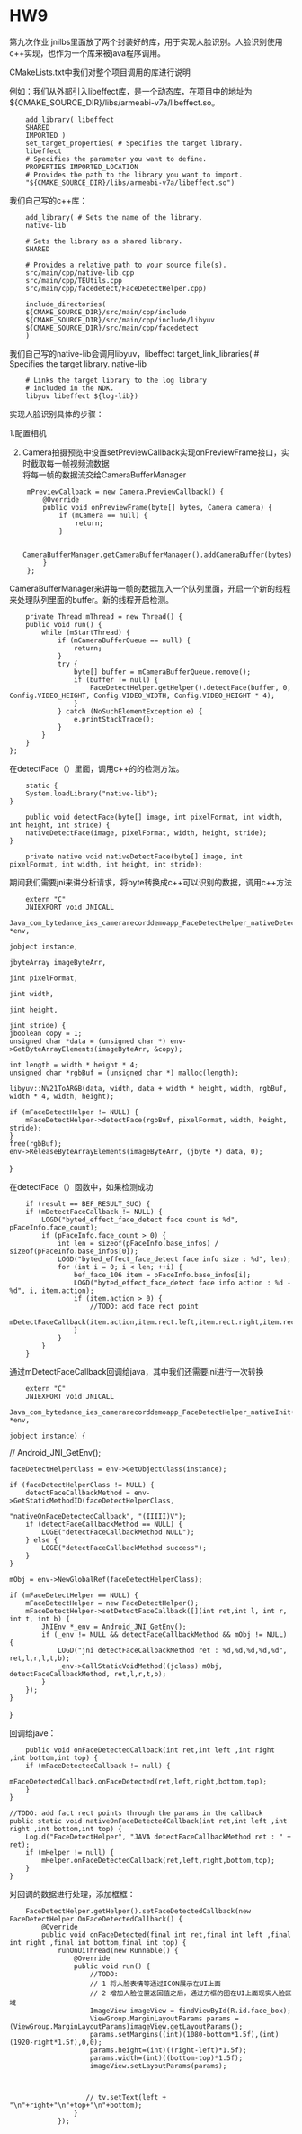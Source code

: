 # HW9
第九次作业
jnilbs里面放了两个封装好的库，用于实现人脸识别。人脸识别使用c++实现，也作为一个库来被java程序调用。  

CMakeLists.txt中我们对整个项目调用的库进行说明  

例如：我们从外部引入libeffect库，是一个动态库，在项目中的地址为${CMAKE_SOURCE_DIR}/libs/armeabi-v7a/libeffect.so。  

        add_library( libeffect
        SHARED
        IMPORTED )
        set_target_properties( # Specifies the target library.
        libeffect
        # Specifies the parameter you want to define.
        PROPERTIES IMPORTED_LOCATION
        # Provides the path to the library you want to import.
        "${CMAKE_SOURCE_DIR}/libs/armeabi-v7a/libeffect.so")
        
我们自己写的c++库：  

        add_library( # Sets the name of the library.
        native-lib

        # Sets the library as a shared library.
        SHARED

        # Provides a relative path to your source file(s).
        src/main/cpp/native-lib.cpp
        src/main/cpp/TEUtils.cpp
        src/main/cpp/facedetect/FaceDetectHelper.cpp)

        include_directories(
        ${CMAKE_SOURCE_DIR}/src/main/cpp/include
        ${CMAKE_SOURCE_DIR}/src/main/cpp/include/libyuv
        ${CMAKE_SOURCE_DIR}/src/main/cpp/facedetect
        )  

我们自己写的native-lib会调用libyuv，libeffect
        target_link_libraries( # Specifies the target library.
         native-lib

        # Links the target library to the log library
        # included in the NDK.
        libyuv libeffect ${log-lib})

实现人脸识别具体的步骤：  

1.配置相机  

2. Camera拍摄预览中设置setPreviewCallback实现onPreviewFrame接口，实时截取每一帧视频流数据  
将每一帧的数据流交给CameraBufferManager  

        mPreviewCallback = new Camera.PreviewCallback() {
            @Override
            public void onPreviewFrame(byte[] bytes, Camera camera) {
                if (mCamera == null) {
                    return;
                }
               
                CameraBufferManager.getCameraBufferManager().addCameraBuffer(bytes);
            }
        };
        
CameraBufferManager来讲每一帧的数据加入一个队列里面，开启一个新的线程来处理队列里面的buffer。新的线程开启检测。   

        private Thread mThread = new Thread() {
        public void run() {
            while (mStartThread) {
                if (mCameraBufferQueue == null) {
                    return;
                }
                try {
                    byte[] buffer = mCameraBufferQueue.remove();
                    if (buffer != null) {
                        FaceDetectHelper.getHelper().detectFace(buffer, 0, Config.VIDEO_HEIGHT, Config.VIDEO_WIDTH, Config.VIDEO_HEIGHT * 4);
                    }
                } catch (NoSuchElementException e) {
                    e.printStackTrace();
                }
            }
        }
    };

 在detectFace（）里面，调用c++的的检测方法。
 
        static {
        System.loadLibrary("native-lib");
    }
    
        public void detectFace(byte[] image, int pixelFormat, int width, int height, int stride) {
        nativeDetectFace(image, pixelFormat, width, height, stride);
    }
        
        private native void nativeDetectFace(byte[] image, int pixelFormat, int width, int height, int stride);        
        
期间我们需要jni来讲分析请求，将byte转换成c++可以识别的数据，调用c++方法  

        extern "C"
        JNIEXPORT void JNICALL
        Java_com_bytedance_ies_camerarecorddemoapp_FaceDetectHelper_nativeDetectFace(JNIEnv *env,
                                                                             jobject instance,
                                                                             jbyteArray imageByteArr,
                                                                             jint pixelFormat,
                                                                             jint width,
                                                                             jint height,
                                                                             jint stride) {
    jboolean copy = 1;
    unsigned char *data = (unsigned char *) env->GetByteArrayElements(imageByteArr, &copy);

    int length = width * height * 4;
    unsigned char *rgbBuf = (unsigned char *) malloc(length);

    libyuv::NV21ToARGB(data, width, data + width * height, width, rgbBuf, width * 4, width, height);

    if (mFaceDetectHelper != NULL) {
        mFaceDetectHelper->detectFace(rgbBuf, pixelFormat, width, height, stride);
    }
    free(rgbBuf);
    env->ReleaseByteArrayElements(imageByteArr, (jbyte *) data, 0);

}

在detectFace（）函数中，如果检测成功  

        if (result == BEF_RESULT_SUC) {
        if (mDetectFaceCallback != NULL) {
            LOGD("byted_effect_face_detect face count is %d", pFaceInfo.face_count);
            if (pFaceInfo.face_count > 0) {
                int len = sizeof(pFaceInfo.base_infos) / sizeof(pFaceInfo.base_infos[0]);
                LOGD("byted_effect_face_detect face info size : %d", len);
                for (int i = 0; i < len; ++i) {
                    bef_face_106 item = pFaceInfo.base_infos[i];
                    LOGD("byted_effect_face_detect face info action : %d - %d", i, item.action);
                    if (item.action > 0) {
                        //TODO: add face rect point
                        mDetectFaceCallback(item.action,item.rect.left,item.rect.right,item.rect.bottom,item.rect.top);
                    }
                }
            }
        }
        
通过mDetectFaceCallback回调给java，其中我们还需要jni进行一次转换  

        extern "C"
        JNIEXPORT void JNICALL
        Java_com_bytedance_ies_camerarecorddemoapp_FaceDetectHelper_nativeInit(JNIEnv *env,
                                                                       jobject instance) {
//    Android_JNI_GetEnv();

    faceDetectHelperClass = env->GetObjectClass(instance);

    if (faceDetectHelperClass != NULL) {
        detectFaceCallbackMethod = env->GetStaticMethodID(faceDetectHelperClass,
                                                          "nativeOnFaceDetectedCallback", "(IIIII)V");
        if (detectFaceCallbackMethod == NULL) {
            LOGE("detectFaceCallbackMethod NULL");
        } else {
            LOGE("detectFaceCallbackMethod success");
        }
    }

    mObj = env->NewGlobalRef(faceDetectHelperClass);

    if (mFaceDetectHelper == NULL) {
        mFaceDetectHelper = new FaceDetectHelper();
        mFaceDetectHelper->setDetectFaceCallback([](int ret,int l, int r, int t, int b) {
            JNIEnv *_env = Android_JNI_GetEnv();
            if (_env != NULL && detectFaceCallbackMethod && mObj != NULL) {
                LOGD("jni detectFaceCallbackMethod ret : %d,%d,%d,%d,%d", ret,l,r,l,t,b);
                _env->CallStaticVoidMethod((jclass) mObj, detectFaceCallbackMethod, ret,l,r,t,b);
            }
        });
    }

}
    

回调给jave：  

        public void onFaceDetectedCallback(int ret,int left ,int right ,int bottom,int top) {
        if (mFaceDetectedCallback != null) {
            mFaceDetectedCallback.onFaceDetected(ret,left,right,bottom,top);
        }
    }

    //TODO: add fact rect points through the params in the callback
    public static void nativeOnFaceDetectedCallback(int ret,int left ,int right ,int bottom,int top) {
        Log.d("FaceDetectHelper", "JAVA detectFaceCallbackMethod ret : " + ret);
        if (mHelper != null) {
            mHelper.onFaceDetectedCallback(ret,left,right,bottom,top);
        }
    }
   
   
 对回调的数据进行处理，添加框框：   
 
        FaceDetectHelper.getHelper().setFaceDetectedCallback(new FaceDetectHelper.OnFaceDetectedCallback() {
            @Override
            public void onFaceDetected(final int ret,final int left ,final int right ,final int bottom,final int top) {
                runOnUiThread(new Runnable() {
                    @Override
                    public void run() {
                        //TODO:
                        // 1 将人脸表情等通过ICON展示在UI上面
                        // 2 增加人脸位置返回值之后，通过方框的图在UI上面现实人脸区域
                        ImageView imageView = findViewById(R.id.face_box);
                        ViewGroup.MarginLayoutParams params = (ViewGroup.MarginLayoutParams)imageView.getLayoutParams();
                        params.setMargins((int)(1080-bottom*1.5f),(int)(1920-right*1.5f),0,0);
                        params.height=(int)((right-left)*1.5f);
                        params.width=(int)((bottom-top)*1.5f);
                        imageView.setLayoutParams(params);



                       // tv.setText(left + "\n"+right+"\n"+top+"\n"+bottom);
                    }
                });












